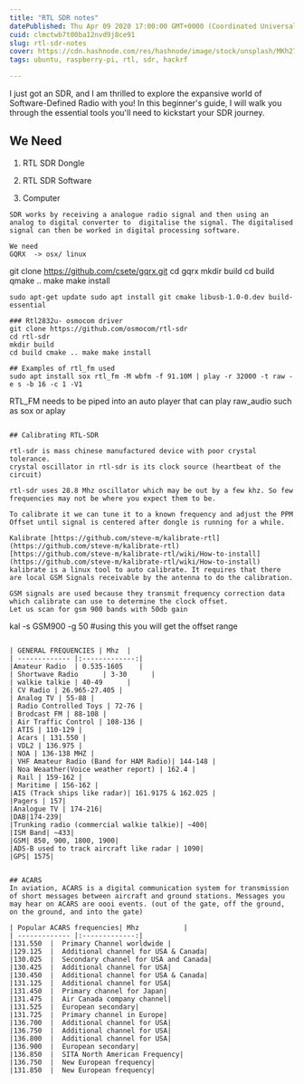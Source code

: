 ```yaml
---
title: "RTL SDR notes"
datePublished: Thu Apr 09 2020 17:00:00 GMT+0000 (Coordinated Universal Time)
cuid: clmctwb7t00ba12nvd9j8ce91
slug: rtl-sdr-notes
cover: https://cdn.hashnode.com/res/hashnode/image/stock/unsplash/MKh27bPCPGc/upload/1f6812dd2884b13b117004a99cf9c23b.jpeg
tags: ubuntu, raspberry-pi, rtl, sdr, hackrf

---
```


I just got an SDR, and I am thrilled to explore the expansive world of Software-Defined Radio with you! In this beginner's guide, I will walk you through the essential tools you'll need to kickstart your SDR journey.

## We Need

1. RTL SDR Dongle
    
2. RTL SDR Software
    
3. Computer
    

```plaintext
SDR works by receiving a analogue radio signal and then using an analog to digital converter to  digitalise the signal. The digitalised signal can then be worked in digital processing software.

We need
GQRX  -> osx/ linux
```

git clone https://github.com/csete/gqrx.git cd gqrx mkdir build cd build qmake .. make make install

```plaintext
sudo apt-get update sudo apt install git cmake libusb-1.0-0.dev build-essential
```

```plaintext
### Rtl2832u- osmocom driver
git clone https://github.com/osmocom/rtl-sdr 
cd rtl-sdr 
mkdir build 
cd build cmake .. make make install
```

```plaintext
## Examples of rtl_fm used
sudo apt install sox rtl_fm -M wbfm -f 91.10M | play -r 32000 -t raw -e s -b 16 -c 1 -V1
```

RTL\_FM needs to be piped into an auto player that can play raw\_audio such as sox or aplay

```plaintext

## Calibrating RTL-SDR

rtl-sdr is mass chinese manufactured device with poor crystal tolerance.
crystal oscillator in rtl-sdr is its clock source (heartbeat of the circuit)

rtl-sdr uses 28.8 Mhz oscillator which may be out by a few khz. So few frequencies may not be where you expect them to be.

To calibrate it we can tune it to a known frequency and adjust the PPM Offset until signal is centered after dongle is running for a while. 

Kalibrate [https://github.com/steve-m/kalibrate-rtl](https://github.com/steve-m/kalibrate-rtl)
[https://github.com/steve-m/kalibrate-rtl/wiki/How-to-install](https://github.com/steve-m/kalibrate-rtl/wiki/How-to-install)
kalibrate is a linux tool to auto calibrate. It requires that there are local GSM Signals receivable by the antenna to do the calibration.

GSM signals are used because they transmit frequency correction data which calibrate can use to determine the clock offset.
Let us scan for gsm 900 bands with 50db gain
```

kal -s GSM900 -g 50 #using this you will get the offset range

```plaintext

| GENERAL FREQUENCIES | Mhz  |
| ------------- |:-------------:|
|Amateur Radio  | 0.535-1605    |
| Shortwave Radio      | 3-30      |
| walkie talkie | 40-49      |
| CV Radio | 26.965-27.405 |
| Analog TV | 55-88 |
| Radio Controlled Toys | 72-76 |
| Brodcast FM | 88-108 |
| Air Traffic Control | 108-136 |
| ATIS | 110-129 |
| Acars | 131.550 |
| VDL2 | 136.975 |
| NOA | 136-138 MHZ |
| VHF Amateur Radio (Band for HAM Radio)| 144-148 |
| Noa Weaather(Voice weather report) | 162.4 |
| Rail | 159-162 |
| Maritime | 156-162 |
|AIS (Track ships like radar)| 161.9175 & 162.025 |
|Pagers | 157|
|Analogue TV | 174-216|
|DAB|174-239|
|Trunking radio (commercial walkie talkie)| ~400|
|ISM Band| ~433|
|GSM| 850, 900, 1800, 1900|
|ADS-B used to track aircraft like radar | 1090|
|GPS| 1575|


## ACARS
In aviation, ACARS is a digital communication system for transmission of short messages between aircraft and ground stations. Messages you may hear on ACARS are oooi events. (out of the gate, off the ground, on the ground, and into the gate)

| Popular ACARS frequencies| Mhz           |
| ------------- |:-------------:|
|131.550  |  Primary Channel worldwide |
|129.125  |  Additional channel for USA & Canada|
|130.025  |  Secondary channel for USA and Canada|
|130.425  |  Additional channel for USA|
|130.450  |  Additional channel for USA & Canada|
|131.125  |  Additional channel for USA|
|131.450  |  Primary channel for Japan|
|131.475  |  Air Canada company channel|
|131.525  |  European secondary|
|131.725  |  Primary channel in Europe|
|136.700  |  Additional channel for USA|
|136.750  |  Additional channel for USA|
|136.800  |  Additional channel for USA|
|136.900  |  European secondary|
|136.850  |  SITA North American Frequency|
|136.750  |  New European frequency|
|131.850  |  New European frequency|
```